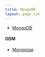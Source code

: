 ```yaml
---
title: MongoDB
layout: page.njk
---
```


- [MongoDB](https://docs.mongodb.com/)

#### ODM

- [Mongoose](https://mongoosejs.com/docs/)
